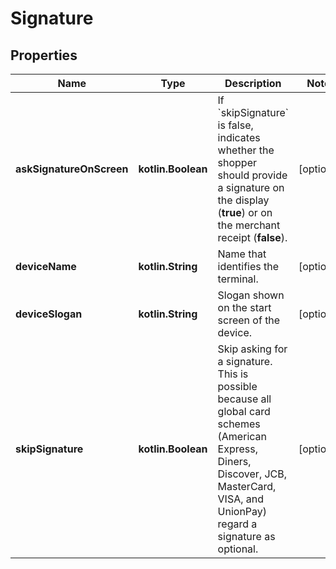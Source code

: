
# Signature

## Properties
Name | Type | Description | Notes
------------ | ------------- | ------------- | -------------
**askSignatureOnScreen** | **kotlin.Boolean** | If &#x60;skipSignature&#x60; is false, indicates whether the shopper should provide a signature on the display (**true**) or on the merchant receipt (**false**). |  [optional]
**deviceName** | **kotlin.String** | Name that identifies the terminal. |  [optional]
**deviceSlogan** | **kotlin.String** | Slogan shown on the start screen of the device. |  [optional]
**skipSignature** | **kotlin.Boolean** | Skip asking for a signature. This is possible because all global card schemes (American Express, Diners, Discover, JCB, MasterCard, VISA, and UnionPay) regard a signature as optional. |  [optional]



